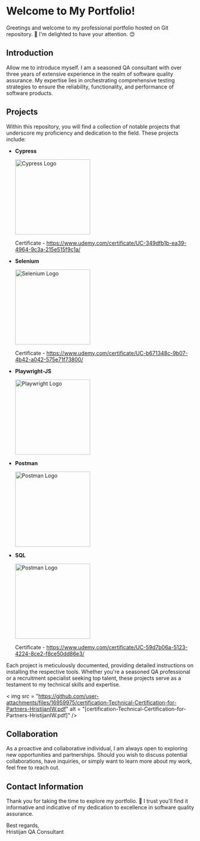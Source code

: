 # Welcome to My Portfolio!

Greetings and welcome to my professional portfolio hosted on Git repository. 🎉 I'm delighted to have your attention. 😊

## Introduction

Allow me to introduce myself. I am a seasoned QA consultant with over three years of extensive experience in the realm of software quality assurance. My expertise lies in orchestrating comprehensive testing strategies to ensure the reliability, functionality, and performance of software products.

## Projects

Within this repository, you will find a collection of notable projects that underscore my proficiency and dedication to the field. These projects include:

- **Cypress**
  
  <img src="https://www.cypress.io/images/layouts/cypress-logo.svg" alt="Cypress Logo" width="200"/>
  
  Certificate - https://www.udemy.com/certificate/UC-349dfb1b-ea39-4964-9c3a-215e515f9c1a/

- **Selenium**
  
  <img src="https://upload.wikimedia.org/wikipedia/commons/thumb/9/9f/Selenium_logo.svg/2560px-Selenium_logo.svg.png" alt="Selenium Logo" width="200"/>

  Certificate - https://www.udemy.com/certificate/UC-b671348c-9b07-4b42-a042-575e71f73800/

- **Playwright-JS**
  
  <img src="https://upload.wikimedia.org/wikipedia/commons/7/75/Playwright_Logo.svg" alt="Playwright Logo" width="200"/>

- **Postman**
  
  <img src="https://upload.wikimedia.org/wikipedia/commons/c/c2/Postman_%28software%29.png" alt="Postman Logo" width="200"/>

- **SQL**

  <img src="https://miro.medium.com/v2/resize:fit:787/1*IYEvbY1IRNoXRTuAIWpERQ.png" alt="Postman Logo" width="200"/>
  
  Certificate - https://www.udemy.com/certificate/UC-59d7b06a-5123-4224-8ce2-f8ce50dd86e3/

  
Each project is meticulously documented, providing detailed instructions on installing the respective tools. Whether you're a seasoned QA professional or a recruitment specialist seeking top talent, these projects serve as a testament to my technical skills and expertise.

< img src = "https://github.com/user-attachments/files/16959975/certification-Technical-Certification-for-Partners-HristijanIW.pdf" alt = "[certification-Technical-Certification-for-Partners-HristijanIW.pdf]" />

## Collaboration

As a proactive and collaborative individual, I am always open to exploring new opportunities and partnerships. Should you wish to discuss potential collaborations, have inquiries, or simply want to learn more about my work, feel free to reach out.

## Contact Information

Thank you for taking the time to explore my portfolio. 🚀 I trust you'll find it informative and indicative of my dedication to excellence in software quality assurance.

Best regards,  
Hristijan
QA Consultant
